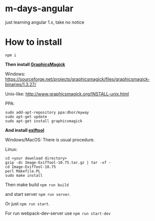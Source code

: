 # m-days-angular
just learning angular 1.x, take no notice

# How to install
```npm i```

**Then install [GraphicsMagick](http://www.graphicsmagick.org)**

Windows: https://sourceforge.net/projects/graphicsmagick/files/graphicsmagick-binaries/1.3.27/

Unix-like: http://www.graphicsmagick.org/INSTALL-unix.html

PPA: 
```
sudo add-apt-repository ppa:dhor/myway
sudo apt-get update
sudo apt-get install graphicsmagick
```

**And install [exiftool](https://www.sno.phy.queensu.ca/~phil/exiftool/index.html)**

Windows/MacOS: There is usual procedure.

Linux:
```
cd <your download directory>
gzip -dc Image-ExifTool-10.75.tar.gz | tar -xf -
cd Image-ExifTool-10.75
perl Makefile.PL
sudo make install
``` 

Then make build ```npm run build``` 

and start server ```npm run server```.

Or just ```npm run start```.

For run webpack-dev-server use ```npm run start-dev```